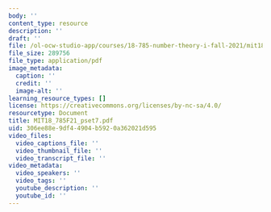 ```yaml
---
body: ''
content_type: resource
description: ''
draft: ''
file: /ol-ocw-studio-app/courses/18-785-number-theory-i-fall-2021/mit18_785f21_pset7.pdf
file_size: 289756
file_type: application/pdf
image_metadata:
  caption: ''
  credit: ''
  image-alt: ''
learning_resource_types: []
license: https://creativecommons.org/licenses/by-nc-sa/4.0/
resourcetype: Document
title: MIT18_785F21_pset7.pdf
uid: 306ee88e-9df4-4904-b592-0a362021d595
video_files:
  video_captions_file: ''
  video_thumbnail_file: ''
  video_transcript_file: ''
video_metadata:
  video_speakers: ''
  video_tags: ''
  youtube_description: ''
  youtube_id: ''
---
```

